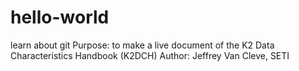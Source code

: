 # hello-world
learn about git
Purpose:  to make a live document of the K2 Data Characteristics Handbook (K2DCH)
Author:  Jeffrey Van Cleve, SETI

